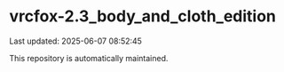 # vrcfox-2.3_body_and_cloth_edition

Last updated: 2025-06-07 08:52:45

This repository is automatically maintained.
